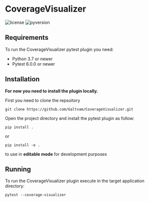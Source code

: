 # CoverageVisualizer
![license](https://img.shields.io/github/license/Galtvam/CoverageVisualizer) ![pyversion](https://img.shields.io/pypi/pyversions/pytest)

## Requirements

To run the CoverageVisualizer pytest plugin you need:
- Python 3.7 or newer
- Pytest 6.0.0 or newer

## Installation

**For now you need to install the plugin locally.**

First you need to clone the repsoitory

```shell
git clone https://github.com/Galtvam/CoverageVisualizer.git
```
Open the project directory and install the pytest plugin as follow:

```shell
pip install .
```
or

```shell
pip install -e .
```

to use in **editable mode** for development purposes

## Running

To run the CoverageVisualizer plugin execute in the target application directory:

```shell
pytest --coverage-visualizer
```
